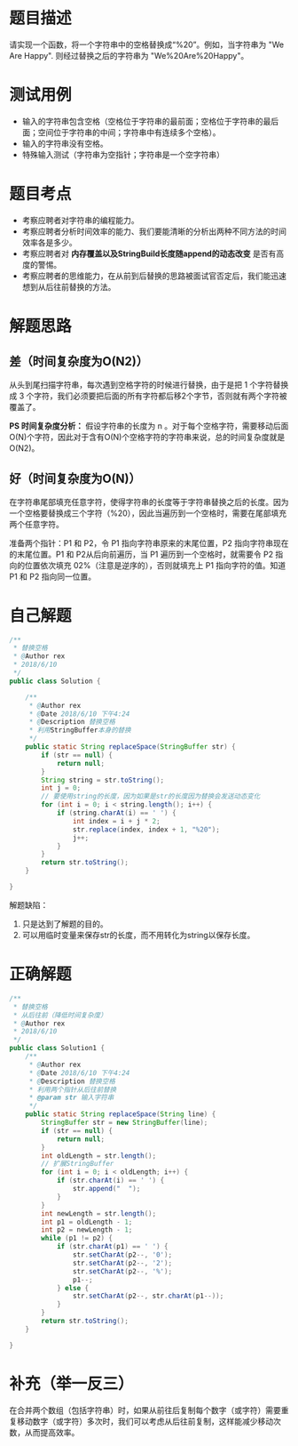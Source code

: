 # 题目描述
请实现一个函数，将一个字符串中的空格替换成“%20”。例如，当字符串为 "We Are Happy". 则经过替换之后的字符串为 "We%20Are%20Happy"。
# 测试用例
* 输入的字符串包含空格（空格位于字符串的最前面；空格位于字符串的最后面；空间位于字符串的中间；字符串中有连续多个空格）。
* 输入的字符串没有空格。
* 特殊输入测试（字符串为空指针；字符串是一个空字符串）

# 题目考点
* 考察应聘者对字符串的编程能力。
* 考察应聘者分析时间效率的能力、我们要能清晰的分析出两种不同方法的时间效率各是多少。
* 考察应聘者对 **内存覆盖以及StringBuild长度随append的动态改变** 是否有高度的警惕。
* 考察应聘者的思维能力，在从前到后替换的思路被面试官否定后，我们能迅速想到从后往前替换的方法。

#  解题思路
## 差（时间复杂度为O(N2)）
从头到尾扫描字符串，每次遇到空格字符的时候进行替换，由于是把 1 个字符替换成 3 个字符，我们必须要把后面的所有字符都后移2个字节，否则就有两个字符被覆盖了。

**PS 时间复杂度分析：**
假设字符串的长度为 n 。对于每个空格字符，需要移动后面O(N)个字符，因此对于含有O(N)个空格字符的字符串来说，总的时间复杂度就是O(N2)。
## 好（时间复杂度为O(N)）
在字符串尾部填充任意字符，使得字符串的长度等于字符串替换之后的长度。因为一个空格要替换成三个字符（%20），因此当遍历到一个空格时，需要在尾部填充两个任意字符。

准备两个指针：P1 和 P2，令 P1 指向字符串原来的末尾位置，P2 指向字符串现在的末尾位置。P1 和 P2从后向前遍历，当 P1 遍历到一个空格时，就需要令 P2 指向的位置依次填充 02%（注意是逆序的），否则就填充上 P1 指向字符的值。知道 P1 和 P2 指向同一位置。
# 自己解题
```Java
/**
 * 替换空格
 * @Author rex
 * 2018/6/10
 */
public class Solution {

    /**
     * @Author rex
     * @Date 2018/6/10 下午4:24
     * @Description 替换空格
     * 利用StringBuffer本身的替换
     */
    public static String replaceSpace(StringBuffer str) {
        if (str == null) {
            return null;
        }
        String string = str.toString();
        int j = 0;
        // 要使用string的长度，因为如果是str的长度因为替换会发送动态变化
        for (int i = 0; i < string.length(); i++) {
            if (string.charAt(i) == ' ') {
                int index = i + j * 2;
                str.replace(index, index + 1, "%20");
                j++;
            }
        }
        return str.toString();
    }

}
```
解题缺陷：
1. 只是达到了解题的目的。
2. 可以用临时变量来保存str的长度，而不用转化为string以保存长度。

# 正确解题
```java
/**
 * 替换空格
 * 从后往前（降低时间复杂度）
 * @Author rex
 * 2018/6/10
 */
public class Solution1 {
    /**
     * @Author rex
     * @Date 2018/6/10 下午4:24
     * @Description 替换空格
     * 利用两个指针从后往前替换
     * @param str 输入字符串
     */
    public static String replaceSpace(String line) {
        StringBuffer str = new StringBuffer(line);
        if (str == null) {
            return null;
        }
        int oldLength = str.length();
        // 扩展StringBuffer
        for (int i = 0; i < oldLength; i++) {
            if (str.charAt(i) == ' ') {
                str.append("  ");
            }
        }
        int newLength = str.length();
        int p1 = oldLength - 1;
        int p2 = newLength - 1;
        while (p1 != p2) {
            if (str.charAt(p1) == ' ') {
                str.setCharAt(p2--, '0');
                str.setCharAt(p2--, '2');
                str.setCharAt(p2--, '%');
                p1--;
            } else {
                str.setCharAt(p2--, str.charAt(p1--));
            }
        }
        return str.toString();
    }

}
```
# 补充（举一反三）
在合并两个数组（包括字符串）时，如果从前往后复制每个数字（或字符）需要重复移动数字（或字符）多次时，我们可以考虑从后往前复制，这样能减少移动次数，从而提高效率。
